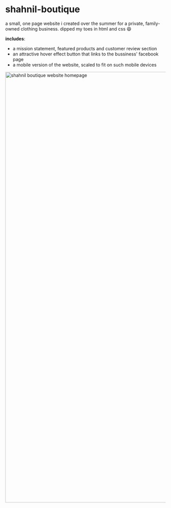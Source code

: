 # shahnil-boutique
a small, one page website i created over the summer for a private, family-owned clothing business. dipped my toes in html and css 😄

**includes**:
- a mission statement, featured products and customer review section
- an attractive hover effect button that links to the bussiness' facebook page
- a mobile version of the website, scaled to fit on such mobile devices 

<img width="1355" alt="shahnil boutique website homepage" src="https://user-images.githubusercontent.com/90479534/188519186-d9ce8b61-28dd-44f9-8222-d14a7dd91038.png">
